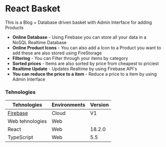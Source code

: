 
# React Basket

This is a Blog + Database driven basket with Admin Interface for adding Products

- **Online Database** - Using Firebase you can store all your data in a NoSQL Realtime Database
- **Online Product Icons** - You can also add a Icon to a Product you want to add these are also stored using FireStorage
- **Filtering** - You can Filter through your items by category
- **Sorted prices** - Items are also sorted by price from cheapest to priciest
- **Realtime Update** - Updates Realtime by using Firebase API's
- **You can reduce the price to a item** - Reduce a price to a item by using Admin Interface

### Tehnologies

| Tehnologies | Environments | Version |
|-----|--------------|---------|
| [Firebase](https://firebase.google.com/)  | Cloud | V1 |
| Web tehnologies | Web |  |
| React | Web | 18.2.0 |
| TypeScript | Web | 5.5 |

